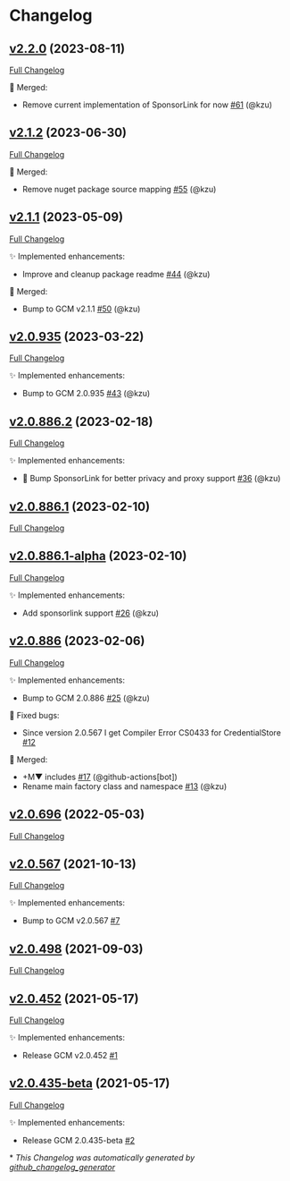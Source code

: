 # Changelog

## [v2.2.0](https://github.com/devlooped/CredentialManager/tree/v2.2.0) (2023-08-11)

[Full Changelog](https://github.com/devlooped/CredentialManager/compare/v2.1.2...v2.2.0)

:twisted_rightwards_arrows: Merged:

- Remove current implementation of SponsorLink for now [\#61](https://github.com/devlooped/CredentialManager/pull/61) (@kzu)

## [v2.1.2](https://github.com/devlooped/CredentialManager/tree/v2.1.2) (2023-06-30)

[Full Changelog](https://github.com/devlooped/CredentialManager/compare/v2.1.1...v2.1.2)

:twisted_rightwards_arrows: Merged:

- Remove nuget package source mapping [\#55](https://github.com/devlooped/CredentialManager/pull/55) (@kzu)

## [v2.1.1](https://github.com/devlooped/CredentialManager/tree/v2.1.1) (2023-05-09)

[Full Changelog](https://github.com/devlooped/CredentialManager/compare/v2.0.935...v2.1.1)

:sparkles: Implemented enhancements:

- Improve and cleanup package readme [\#44](https://github.com/devlooped/CredentialManager/pull/44) (@kzu)

:twisted_rightwards_arrows: Merged:

- Bump to GCM v2.1.1 [\#50](https://github.com/devlooped/CredentialManager/pull/50) (@kzu)

## [v2.0.935](https://github.com/devlooped/CredentialManager/tree/v2.0.935) (2023-03-22)

[Full Changelog](https://github.com/devlooped/CredentialManager/compare/v2.0.886.2...v2.0.935)

:sparkles: Implemented enhancements:

- Bump to GCM 2.0.935 [\#43](https://github.com/devlooped/CredentialManager/pull/43) (@kzu)

## [v2.0.886.2](https://github.com/devlooped/CredentialManager/tree/v2.0.886.2) (2023-02-18)

[Full Changelog](https://github.com/devlooped/CredentialManager/compare/v2.0.886.1...v2.0.886.2)

:sparkles: Implemented enhancements:

- 💜 Bump SponsorLink for better privacy and proxy support [\#36](https://github.com/devlooped/CredentialManager/pull/36) (@kzu)

## [v2.0.886.1](https://github.com/devlooped/CredentialManager/tree/v2.0.886.1) (2023-02-10)

[Full Changelog](https://github.com/devlooped/CredentialManager/compare/v2.0.886.1-alpha...v2.0.886.1)

## [v2.0.886.1-alpha](https://github.com/devlooped/CredentialManager/tree/v2.0.886.1-alpha) (2023-02-10)

[Full Changelog](https://github.com/devlooped/CredentialManager/compare/v2.0.886...v2.0.886.1-alpha)

:sparkles: Implemented enhancements:

- Add sponsorlink support [\#26](https://github.com/devlooped/CredentialManager/pull/26) (@kzu)

## [v2.0.886](https://github.com/devlooped/CredentialManager/tree/v2.0.886) (2023-02-06)

[Full Changelog](https://github.com/devlooped/CredentialManager/compare/v2.0.696...v2.0.886)

:sparkles: Implemented enhancements:

- Bump to GCM 2.0.886 [\#25](https://github.com/devlooped/CredentialManager/pull/25) (@kzu)

:bug: Fixed bugs:

- Since version 2.0.567 I get Compiler Error CS0433 for CredentialStore [\#12](https://github.com/devlooped/CredentialManager/issues/12)

:twisted_rightwards_arrows: Merged:

- +M▼ includes [\#17](https://github.com/devlooped/CredentialManager/pull/17) (@github-actions[bot])
- Rename main factory class and namespace [\#13](https://github.com/devlooped/CredentialManager/pull/13) (@kzu)

## [v2.0.696](https://github.com/devlooped/CredentialManager/tree/v2.0.696) (2022-05-03)

[Full Changelog](https://github.com/devlooped/CredentialManager/compare/v2.0.567...v2.0.696)

## [v2.0.567](https://github.com/devlooped/CredentialManager/tree/v2.0.567) (2021-10-13)

[Full Changelog](https://github.com/devlooped/CredentialManager/compare/v2.0.498...v2.0.567)

:sparkles: Implemented enhancements:

- Bump to GCM v2.0.567 [\#7](https://github.com/devlooped/CredentialManager/issues/7)

## [v2.0.498](https://github.com/devlooped/CredentialManager/tree/v2.0.498) (2021-09-03)

[Full Changelog](https://github.com/devlooped/CredentialManager/compare/v2.0.452...v2.0.498)

## [v2.0.452](https://github.com/devlooped/CredentialManager/tree/v2.0.452) (2021-05-17)

[Full Changelog](https://github.com/devlooped/CredentialManager/compare/v2.0.435-beta...v2.0.452)

:sparkles: Implemented enhancements:

- Release GCM v2.0.452 [\#1](https://github.com/devlooped/CredentialManager/issues/1)

## [v2.0.435-beta](https://github.com/devlooped/CredentialManager/tree/v2.0.435-beta) (2021-05-17)

[Full Changelog](https://github.com/devlooped/CredentialManager/compare/c693dc0279647d858c11e134201fe75a739f0cdf...v2.0.435-beta)

:sparkles: Implemented enhancements:

- Release GCM 2.0.435-beta [\#2](https://github.com/devlooped/CredentialManager/issues/2)



\* *This Changelog was automatically generated by [github_changelog_generator](https://github.com/github-changelog-generator/github-changelog-generator)*
